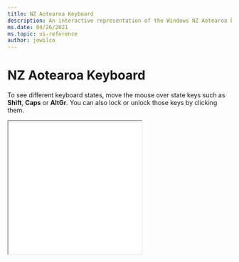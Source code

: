 ```yaml
---
title: NZ Aotearoa Keyboard
description: An interactive representation of the Windows NZ Aotearoa keyboard. To see different keyboard states, click or move the mouse over the state keys.
ms.date: 04/26/2021
ms.topic: ui-reference
author: jowilco
---
```


# NZ Aotearoa Keyboard

To see different keyboard states, move the mouse over state keys such as **Shift**, **Caps** or **AltGr**. You can also lock or unlock those keys by clicking them.

<iframe src="kbdmaori_NZAotearoa.html" height="300"></iframe>

